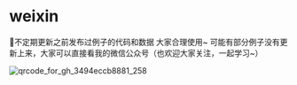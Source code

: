 # weixin
:memo:不定期更新之前发布过例子的代码和数据
大家合理使用~
可能有部分例子没有更新上来，大家可以直接看我的微信公众号（也欢迎大家关注，一起学习~）

![qrcode_for_gh_3494eccb8881_258](https://github.com/lishuiwkp/weixin/assets/52102381/c87a7b28-8f19-4c7e-8c22-df43d6f89c31)

